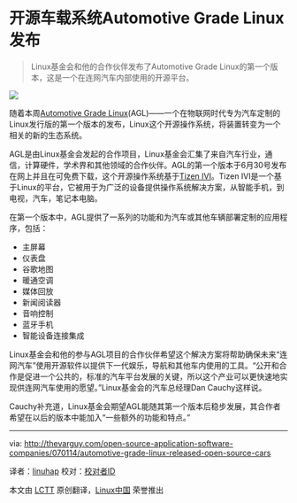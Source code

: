 开源车载系统Automotive Grade Linux发布
================================================================================
> Linux基金会和他的合作伙伴发布了Automotive Grade Linux的第一个版本，这是一个在连网汽车内部使用的开源平台。

![](http://thevarguy.com/site-files/thevarguy.com/files/imagecache/medium_img/uploads/2014/07/automotivelinux.jpg)

随着本周[Automotive Grade Linux][1](AGL)——一个在物联网时代专为汽车定制的Linux发行版的第一个版本的发布，Linux这个开源操作系统，将装置转变为一个相关的新的生态系统。

AGL是由Linux基金会发起的合作项目，Linux基金会汇集了来自汽车行业，通信，计算硬件，学术界和其他领域的合作伙伴。AGL的第一个版本于6月30号发布在网上并且在可免费下载，这个开源操作系统基于[Tizen IVI][4]。Tizen IVI是一个基于Linux的平台，它被用于为广泛的设备提供操作系统解决方案，从智能手机，到电视，汽车，笔记本电脑。

在第一个版本中，AGL提供了一系列的功能和为汽车或其他车辆部署定制的应用程序，包括：

- 主屏幕
- 仪表盘
- 谷歌地图
- 暖通空调
- 媒体回放
- 新闻阅读器
- 音响控制
- 蓝牙手机
- 智能设备连接集成

Linux基金会和他的参与AGL项目的合作伙伴希望这个解决方案将帮助确保未来“连网汽车”使用开源软件以提供下一代娱乐，导航和其他车内使用的工具。“公开和合作是促进一个公共的，标准的汽车平台发展的关键，所以这个产业可以更快速地实现供连网汽车使用的愿望。”Linux基金会的汽车总经理Dan Cauchy这样说。

Cauchy补充道，Linux基金会期望AGL能随其第一个版本后稳步发展，其合作者希望在以后的版本中能加入“一些额外的功能和特点。”

--------------------------------------------------------------------------------

via: http://thevarguy.com/open-source-application-software-companies/070114/automotive-grade-linux-released-open-source-cars

译者：[linuhap](https://github.com/linuhap) 校对：[校对者ID](https://github.com/校对者ID)

本文由 [LCTT](https://github.com/LCTT/TranslateProject) 原创翻译，[Linux中国](http://linux.cn/) 荣誉推出

[1]:https://automotive.linuxfoundation.org/
[2]:http://linuxfoundation.org/
[3]:http://automotive.linuxfoundation.org/
[4]:https://www.tizen.org/